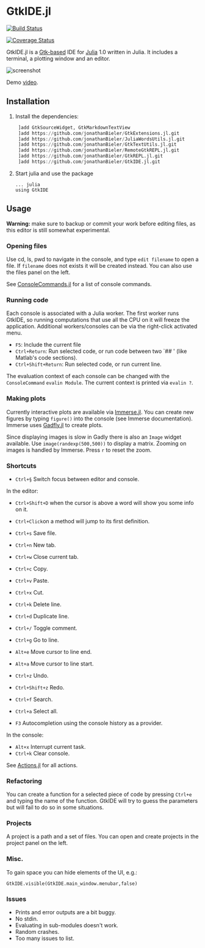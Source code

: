 # GtkIDE.jl

[![Build Status](https://travis-ci.org/jonathanBieler/GtkIDE.jl.svg?branch=master)](https://travis-ci.org/jonathanBieler/GtkIDE.jl)

[![Coverage Status](https://coveralls.io/repos/jonathanBieler/GtkIDE.jl/badge.svg?branch=master&service=github)](https://coveralls.io/github/jonathanBieler/GtkIDE.jl?branch=master)


GtkIDE.jl is a [Gtk-based](https://github.com/JuliaLang/Gtk.jl) IDE for [Julia](https://github.com/JuliaLang/julia) 1.0 written in Julia. It includes a terminal, a plotting window and an editor.

![screenshot](data/GtkIDE.png)

Demo [video](https://www.youtube.com/watch?v=AbzNUNfwSGc).

## Installation

1. Install the dependencies:

    ```julia
     ]add GtkSourceWidget, GtkMarkdownTextView
     ]add https://github.com/jonathanBieler/GtkExtensions.jl.git
     ]add https://github.com/jonathanBieler/JuliaWordsUtils.jl.git
     ]add https://github.com/jonathanBieler/GtkTextUtils.jl.git
     ]add https://github.com/jonathanBieler/RemoteGtkREPL.jl.git
     ]add https://github.com/jonathanBieler/GtkREPL.jl.git
     ]add https://github.com/jonathanBieler/GtkIDE.jl.git
     ```

3. Start julia and use the package

    ```
    ... julia 
    using GtkIDE
    ```

## Usage

**Warning:** make sure to backup or commit your work before editing files, as this editor is
still somewhat experimental.

### Opening files

Use cd, ls, pwd to navigate in the console, and type `edit filename` to open a file.
If `filename` does not exists it will be created instead. You can also use the files panel on the left.

See [ConsoleCommands.jl](src/ConsoleCommands.jl) for a list of console commands.

### Running code

Each console is associated with a Julia worker. The first worker runs GtkIDE, so running
computations that use all the CPU on it will freeze the application. Additional workers/consoles can be via the right-click activated menu.

- `F5`: Include the current file
- `Ctrl+Return`: Run selected code, or run code between two `## ' (like Matlab's code sections).
- `Ctrl+Shift+Return`: Run selected code, or run current line.

The evaluation context of each console can be changed with the `ConsoleCommand` `evalin Module`.
The current context is printed via `evalin ?`.

### Making plots

Currently interactive plots are available via [Immerse.jl](https://github.com/JuliaGraphics/Immerse.jl).
You can create new figures by typing `figure()` into the console (see Immerse documentation).
Immerse uses [Gadfly.jl](https://github.com/dcjones/Gadfly.jl) to create plots.

Since displaying images is slow in Gadly there is also an `Image` widget available.
Use `image(randexp(500,500))` to display a matrix. Zooming on images is handled by Immerse.
Press `r` to reset the zoom.

### Shortcuts

- `Ctrl+§` Switch focus between editor and console.    

In the editor:

- `Ctrl+Shift+D` when the cursor is above a word will show you some info on it.
- `Ctrl+Click`on a method will jump to its first definition.

- `Ctrl+s` Save file.
- `Ctrl+n` New tab.
- `Ctrl+w` Close current tab.

- `Ctrl+c` Copy.
- `Ctrl+v` Paste.
- `Ctrl+x` Cut.

- `Ctrl+k` Delete line.
- `Ctrl+d` Duplicate line.
- `Ctrl+/` Toggle comment.
- `Ctrl+g` Go to line.

- `Alt+e` Move cursor to line end.
- `Alt+a` Move cursor to line start.

- `Ctrl+z` Undo.
- `Ctrl+Shift+z` Redo.

- `Ctrl+f` Search.
- `Ctrl+a` Select all.

- `F3` Autocompletion using the console history as a provider. 

In the console:

- `Alt+x` Interrupt current task.
- `Ctrl+k` Clear console.

See [Actions.jl](src/Actions.jl) for all actions.

### Refactoring

You can create a function for a selected piece of code by pressing `Ctrl+e` and typing the name of the function. GtkIDE will try to guess
the parameters but will fail to do so in some situations.

### Projects

A project is a path and a set of files. You can open and create projects in the project panel
on the left.    

### Misc.

To gain space you can hide elements of the UI, e.g.:

    GtkIDE.visible(GtkIDE.main_window.menubar,false)

### Issues

- Prints and error outputs are a bit buggy.
- No stdin.
- Evaluating in sub-modules doesn't work.
- Random crashes.
- Too many issues to list.
